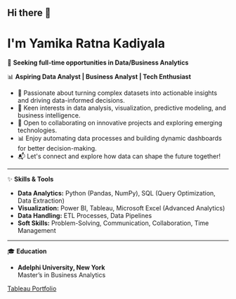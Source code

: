 ## Hi there 👋

# I'm Yamika Ratna Kadiyala

🎯 **Seeking full-time opportunities in Data/Business Analytics**

📊 **Aspiring Data Analyst | Business Analyst | Tech Enthusiast**

- 👀 Passionate about turning complex datasets into actionable insights and driving data-informed decisions.
- 🌱 Keen interests in data analysis, visualization, predictive modeling, and business intelligence.
- 🤝 Open to collaborating on innovative projects and exploring emerging technologies.
- 📊 Enjoy automating data processes and building dynamic dashboards for better decision-making.
- 📬 Let's connect and explore how data can shape the future together!

---

✨ **Skills & Tools**

- **Data Analytics:** Python (Pandas, NumPy), SQL (Query Optimization, Data Extraction)
- **Visualization:** Power BI, Tableau, Microsoft Excel (Advanced Analytics)
- **Data Handling:** ETL Processes, Data Pipelines
- **Soft Skills:** Problem-Solving, Communication, Collaboration, Time Management

---

🎓 **Education**

- **Adelphi University, New York**  
  Master’s in Business Analytics
  
 [Tableau Portfolio](https://public.tableau.com/app/profile/yamika.ratna.kadiyala/vizzes)
